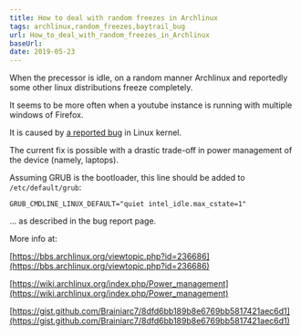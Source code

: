 ```yaml
---
title: How to deal with random freezes in Archlinux
tags: archlinux,random_freezes,baytrail_bug
url: How_to_deal_with_random_freezes_in_Archlinux
baseUrl: 
date: 2019-05-23
---
```

When the precessor is idle, on a random manner Archlinux and reportedly some other linux distributions freeze completely. 

It seems to be more often when a youtube instance is running with multiple windows of Firefox.

It is caused by 
 [a reported bug](https://bugzilla.kernel.org/show_bug.cgi?id=109051)  in Linux kernel.

The current fix is possible with a drastic trade-off in power management of the device (namely, laptops).

Assuming GRUB is the bootloader, this line should be added to `/etc/default/grub`:

`GRUB_CMDLINE_LINUX_DEFAULT="quiet intel_idle.max_cstate=1"`

... as described in the bug report page.

More info at:


 [https://bbs.archlinux.org/viewtopic.php?id=236686](https://bbs.archlinux.org/viewtopic.php?id=236686) 

 [https://wiki.archlinux.org/index.php/Power_management](https://wiki.archlinux.org/index.php/Power_management) 

 [https://gist.github.com/Brainiarc7/8dfd6bb189b8e6769bb5817421aec6d1](https://gist.github.com/Brainiarc7/8dfd6bb189b8e6769bb5817421aec6d1) 